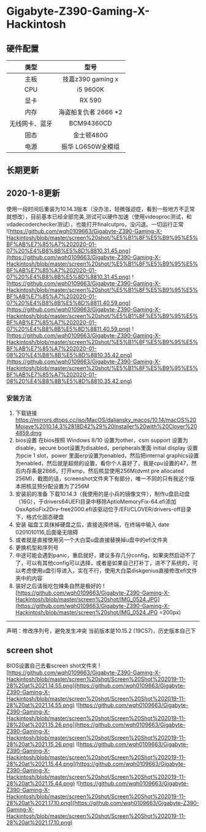 # Gigabyte-Z390-Gaming-X-Hackintosh
## 硬件配置
| 类型 | 型号 |
| :----:| :----:|
| 主板 | 技嘉z390 gaming x |
| CPU | i5 9600K |
| 显卡 | RX 590 |
| 内存 | 海盗船复仇者 2666 *2 |
| 无线网卡、蓝牙 | BCM94360CD |
| 固态 | 金士顿480G |
| 电源 | 振华 LG650W全模组 |  

## 长期更新
## 2020-1-8更新
使用一段时间后重装为10.14.3版本（没办法，轻微强迫症，看到一些地方不正常就想改），目前基本已经全部完美,测试可以硬件加速（使用videoproc测试，和vdadecoderchecker测试），也能打开finalcutpro，没闪退。一切运行正常  
![https://github.com/wqh0109663/Gigabyte-Z390-Gaming-X-Hackintosh/blob/master/screen%20shot/%E5%B1%8F%E5%B9%95%E5%BF%AB%E7%85%A7%202020-01-07%20%E4%B8%8B%E5%8D%8810.31.45.png](https://github.com/wqh0109663/Gigabyte-Z390-Gaming-X-Hackintosh/blob/master/screen%20shot/%E5%B1%8F%E5%B9%95%E5%BF%AB%E7%85%A7%202020-01-07%20%E4%B8%8B%E5%8D%8810.31.45.png)
![https://github.com/wqh0109663/Gigabyte-Z390-Gaming-X-Hackintosh/blob/master/screen%20shot/%E5%B1%8F%E5%B9%95%E5%BF%AB%E7%85%A7%202020-01-07%20%E4%B8%8B%E5%8D%8811.40.59.png](https://github.com/wqh0109663/Gigabyte-Z390-Gaming-X-Hackintosh/blob/master/screen%20shot/%E5%B1%8F%E5%B9%95%E5%BF%AB%E7%85%A7%202020-01-07%20%E4%B8%8B%E5%8D%8811.40.59.png)
![https://github.com/wqh0109663/Gigabyte-Z390-Gaming-X-Hackintosh/blob/master/screen%20shot/%E5%B1%8F%E5%B9%95%E5%BF%AB%E7%85%A7%202020-01-08%20%E4%B8%8B%E5%8D%8810.35.42.png](https://github.com/wqh0109663/Gigabyte-Z390-Gaming-X-Hackintosh/blob/master/screen%20shot/%E5%B1%8F%E5%B9%95%E5%BF%AB%E7%85%A7%202020-01-08%20%E4%B8%8B%E5%8D%8810.35.42.png)
### 安装方法
1. 下载链接
https://mirrors.dtops.cc/iso/MacOS/daliansky_macos/10.14/macOS%20Mojave%2010.14.3%2818D42%29%20Installer%20with%20Clover%204859.dmg
1. bios设置
在bios按照 Windows 8/10 设置为other，csm support 设置为disable，secure boot设置为disabled，peripherals里面 initial display 设置为pcie 1 slot，power 里面erp设置为enabled，然后把internal graphics设置为enabled，然后就是超频的设置，看你个人喜好了，我是cpu设置的47，然后内存条是2666，打开xmp，然后核显使用256M(dvmt pre allocated 256M)，截图的话，screenshot文件夹下有部分，唯一不同的只有我这个版本把核显预分配设置为了256M
2. 安装前的准备
下载10.14.3（我使用的是小兵的镜像文件），制作u盘启动盘（16G），于drivers64UEFI目录中移除AptioMemoryFix-64.efi添加OsxAptioFix2Drv-free2000.efi该驱动位于/EFI/CLOVER/drivers-off目录下，格式化固态硬盘
3. 安装
磁盘工具抹掉硬盘之后，直接选择终端，在终端中输入 date 0201010116,后面毫无阻碍
4. 或者就是直接使用另一个大白菜u盘直接替换掉u盘中的efi文件夹
5. 更换机型和序列号
6. 中途可能会遇到panic，重启就好，建议多存几分config，如果突然启动不了了，可以有其他config可以选择，或者是如果自己打补丁，进不了系统的，可以考虑使用u盘引导进入，实在不行，使用大白菜diskgenius直接修改efi文件夹中的内容
6. 装好之后请我吃包辣条自然是极好的
![https://github.com/wqh0109663/Gigabyte-Z390-Gaming-X-Hackintosh/blob/master/screen%20shot/IMG_0524.JPG](https://github.com/wqh0109663/Gigabyte-Z390-Gaming-X-Hackintosh/blob/master/screen%20shot/IMG_0524.JPG =200px)
--------


声明：修改序列号，避免发生冲突
当前版本是10.15.2 (19C57)，历史版本自己下
## screen shot
BIOS设置自己去看screen shot文件夹
![https://github.com/wqh0109663/Gigabyte-Z390-Gaming-X-Hackintosh/blob/master/screen%20shot/Screen%20Shot%202019-11-28%20at%2021.14.55.png](https://github.com/wqh0109663/Gigabyte-Z390-Gaming-X-Hackintosh/blob/master/screen%20shot/Screen%20Shot%202019-11-28%20at%2021.14.55.png)
![https://github.com/wqh0109663/Gigabyte-Z390-Gaming-X-Hackintosh/blob/master/screen%20shot/Screen%20Shot%202019-11-28%20at%2021.15.26.png](https://github.com/wqh0109663/Gigabyte-Z390-Gaming-X-Hackintosh/blob/master/screen%20shot/Screen%20Shot%202019-11-28%20at%2021.15.26.png)
![https://github.com/wqh0109663/Gigabyte-Z390-Gaming-X-Hackintosh/blob/master/screen%20shot/Screen%20Shot%202019-11-28%20at%2021.15.44.png](https://github.com/wqh0109663/Gigabyte-Z390-Gaming-X-Hackintosh/blob/master/screen%20shot/Screen%20Shot%202019-11-28%20at%2021.15.44.png)
![https://github.com/wqh0109663/Gigabyte-Z390-Gaming-X-Hackintosh/blob/master/screen%20shot/Screen%20Shot%202019-11-28%20at%2021.17.10.png](https://github.com/wqh0109663/Gigabyte-Z390-Gaming-X-Hackintosh/blob/master/screen%20shot/Screen%20Shot%202019-11-28%20at%2021.17.10.png)
